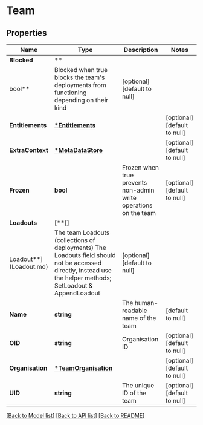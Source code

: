# Team

## Properties

Name | Type | Description | Notes
------------ | ------------- | ------------- | -------------
**Blocked** | **
bool** | Blocked when true blocks the team&#x27;s deployments from functioning depending on their kind | [optional] [default to null]
**Entitlements** | [***Entitlements**](Entitlements.md) |  | [optional] [default to null]
**ExtraContext** | [***MetaDataStore**](MetaDataStore.md) |  | [optional] [default to null]
**Frozen** | **bool** | Frozen when true prevents non-admin write operations on the team | [optional] [default to null]
**Loadouts** | [**[]
Loadout**](Loadout.md) | The team Loadouts (collections of deployments) The Loadouts field should not be accessed directly, instead use the helper methods; SetLoadout &amp; AppendLoadout | [optional] [default to null]
**Name** | **string** | The human-readable name of the team | [default to null]
**OID** | **string** | Organisation ID | [optional] [default to null]
**Organisation** | [***TeamOrganisation**](Team_Organisation.md) |  | [optional] [default to null]
**UID** | **string** | The unique ID of the team | [optional] [default to null]

[[Back to Model list]](../README.md#documentation-for-models) [[Back to API list]](../README.md#documentation-for-api-endpoints) [[Back to README]](../README.md)

